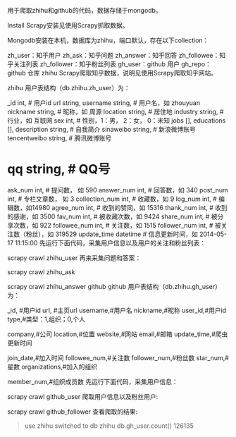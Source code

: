 用于爬取zhihu和github的代码，数据存储于mongodb。

Install
Scrapy安装见使用Scrapy抓取数据。

Mongodb安装在本机，数据库为zhihu，端口默认，存在以下collection：

zh_user：知乎用户
zh_ask：知乎问题
zh_answer：知乎回答
zh_followee：知乎关注列表
zh_follower：知乎粉丝列表
gh_user：github 用户
gh_repo：github 仓库
zhihu
Scrapy爬取知乎数据，说明见使用Scrapy爬取知乎网站。

zhihu 用户表结构（db.zhihu.zh_user）为：

_id int, # 用户id
url string,
username string, # 用户名，如 zhouyuan
nickname string, # 昵称，如 周源
location string, # 居住地
industry string, # 行业，如 互联网
sex int, # 性别，1：男， 2：女， 0：未知
jobs [],
educations [],
description string, # 自我简介
sinaweibo string, # 新浪微博账号
tencentweibo string, # 腾讯微博账号
# qq string, # QQ号
ask_num int, # 提问数， 如 590
answer_num int, # 回答数，如 340
post_num int, # 专栏文章数， 如 3
collection_num int, # 收藏数，如 9
log_num int, # 编辑数，如14980
agree_num int, # 收到的赞同，如 15316
thank_num int, # 收到的感谢，如 3500
fav_num int, # 被收藏次数，如 9424
share_num int, # 被分享次数，如 922
followee_num int, # 关注数，如 1515
follower_num int, # 被关注数（粉丝），如 319529
update_time datetime # 信息更新时间，如 2014-05-17 11:15:00
先运行下面代码，采集用户信息以及用户的关注和粉丝列表：

scrapy crawl zhihu_user
再来采集问题和答案：

scrapy crawl zhihu_ask

scrapy crawl zhihu_answer
github
github 用户表结构（db.zhihu.gh_user）为：

_id, #用户id
url, #主页url
username,#用户名
nickname,#昵称 
user_id,#用户id
type,#类型：1,组织；0,个人 

company,#公司
location,#位置 
website,#网站 
email,#邮箱 
update_time,#爬虫更新时间

join_date,#加入时间
followee_num,#关注数
follower_num,#粉丝数 
star_num,#星数 
organizations,#加入的组织

member_num,#组织成员数
先运行下面代码，采集用户信息：

scrapy crawl github_user
爬取用户信息以及粉丝用户:

scrapy crawl github_follower
查看爬取的结果:

> use zhihu
switched to db zhihu
> db.gh_user.count()
126135